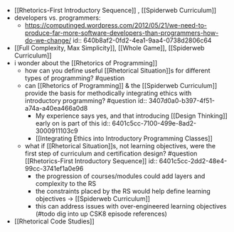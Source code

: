 - [[Rhetorics-First Introductory Sequence]] , [[Spiderweb Curriculum]]
- developers vs. programmers:
	- https://computinged.wordpress.com/2012/05/21/we-need-to-produce-far-more-software-developers-than-programmers-how-do-we-change/
	  id:: 640b8af2-0fd2-4ea1-9aa4-0738d2806c64
- [[Full Complexity, Max Simplicity]], [[Whole Game]], [[Spiderweb Curriculum]]
- i wonder about the [[Rhetorics of Programming]]
	- how can you define useful [[Rhetorical Situation]]s for different types of programming? #question
	- can [[Rhetorics of Programming]] & the [[Spiderweb Curriculum]] provide the basis for methodically integrating ethics with introductory programming?  #question
	  id:: 3407d0a0-b397-4f51-a74a-a40ea466a0d8
		- My experience says yes, and that introducing [[Design Thinking]] early on is part of this
		  id:: 6401c5cc-7100-499e-8ad2-3000911103c9
		- [[Integrating Ethics into Introductory Programming Classes]]
	- what if [[Rhetorical Situation]]s, not learning objectives, were the first step of curriculum and certification design? #question [[Rhetorics-First Introductory Sequence]]
	  id:: 6401c5cc-2dd2-48e4-99cc-3741ef1a0e96
		- the progression of courses/modules could add layers and complexity to the RS
		- the constraints placed by the RS would help define learning objectives -> [[Spiderweb Curriculum]]
		- this can address issues with over-engineered learning objectives (#todo dig into up CSK8 episode references)
- [[Rhetorical Code Studies]]